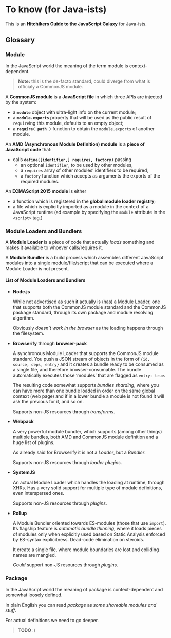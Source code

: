 # To know (for Java-ists)

This is an **Hitchikers Guide to the JavaScript Galaxy** for Java-ists.

## Glossary

### Module

In the JavaScript world the meaning of the term module is context-dependent.

> **Note:** this is the de-facto standard, could diverge from what is officialy a CommonJS module.

A **CommonJS module** is a **JavaScript file** in which three APIs are injected by the system:
- a **`module`** object with ultra-light info on the current module;
- a **`module.exports`** property that will be used as the public result of `require`ing this module, defaults to an empty object;
- a **`require( path )`** function to obtain the `module.exports` of another module.

An **AMD (Asynchronous Module Definition) module** is a **piece of JavaScript code** that:
- calls **`define([identifier,] requires, factory)`** passing
  - an optional `identifier`, to be used by other modules,
  - a `requires` array of other modules’ identifiers to be required,
  - a `factory` function which accepts as arguments the exports of the required modules.

An **ECMAScript 2015 module** is either
  - a function which is registered in the **global module loader registry**;
  - a file which is explicitly imported as a module in the context of a JavaScript runtime (ad example by specifying the `module` attribute in the `<script>` tag.)

### Module Loaders and Bundlers

A **Module Loader** is a piece of code that actually *loads* something and makes it available to whoever calls/requires it.

A **Module Bundler** is a build process which assembles different JavaScript modules into a single module/file/script that can be executed where a Module Loader is not present.

#### List of Module Loaders and Bundlers

- **Node.js**

  While not advertised as such it actually is (has) a Module Loader, one that supports both the CommonJS module standard and the CommonJS package standard, through its own package and module resolving algorithm.

  Obviously *doesn’t work in the browser* as the loading happens through the filesystem.

- **Browserify** through **browser-pack**

  A synchronous Module Loader that supports the CommonJS module standard. You push a JSON stream of objects in the form of `{id, source, deps, entry}` and it creates a bundle ready to be consumed as a single file, and therefore browser-consumable. The bundle automatically executes those ‘modules’ that are flagged as `entry: true`.

  The resulting code somewhat supports *bundles sharding*, where you can have more than one bundle loaded in order on the same global context (web page) and if in a lower bundle a module is not found it will ask the previous for it, and so on.

  Supports non-JS resources through *transforms*.

- **Webpack**

  A very powerful module bundler, which supports (among other things) multiple bundles, both AMD and CommonJS module definition and a huge list of plugins.

  As already said for Browserify it is not a *Loader*, but a *Bundler*.

  Supports non-JS resources through *loader plugins*.

- **SystemJS**

  An actual Module Loader which handles the loading at runtime, through XHRs. Has a very solid support for multiple type of module definitions, even interspersed ones.

  Supports non-JS resources through *plugins*.

- **Rollup**

  A Module Bundler oriented towards ES-modules (those that use `import`). Its flagship feature is *automatic bundle thinning*, where it loads pieces of modules only when explicitly used based on Static Analysis enforced by ES-syntax explicitness. Dead-code elimination on steroids.

  It create a single file, where module boundaries are lost and colliding names are mangled.

  *Could* support non-JS resources through *plugins*.

### Package

In the JavaScript world the meaning of package is context-dependent and somewhat loosely defined.

In plain English you can read *package* as *some shareable modules and stuff*.

For actual definitions we need to go deeper.

> **TODO** :)
